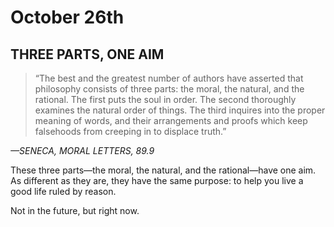 # October 26th
## THREE PARTS, ONE AIM

> “The best and the greatest number of authors have asserted that philosophy consists of three parts: the moral, the natural, and the rational. The first puts the soul in order. The second thoroughly examines the natural order of things. The third inquires into the proper meaning of words, and their arrangements and proofs which keep falsehoods from creeping in to displace truth.”

*—SENECA, MORAL LETTERS, 89.9*

These three parts—the moral, the natural, and the rational—have one aim. As different as they are, they have the same purpose: to help you live a good life ruled by reason.

Not in the future, but right now.

